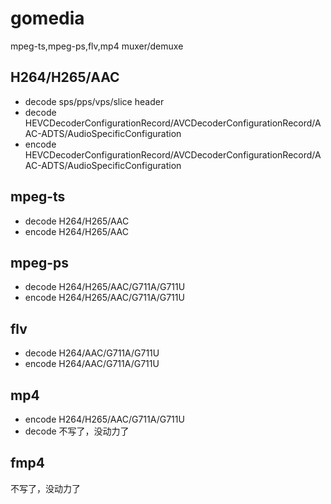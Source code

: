 # gomedia
 mpeg-ts,mpeg-ps,flv,mp4 muxer/demuxe
 
## H264/H265/AAC
  - decode sps/pps/vps/slice header
  - decode HEVCDecoderConfigurationRecord/AVCDecoderConfigurationRecord/AAC-ADTS/AudioSpecificConfiguration
  - encode HEVCDecoderConfigurationRecord/AVCDecoderConfigurationRecord/AAC-ADTS/AudioSpecificConfiguration
## mpeg-ts
  - decode H264/H265/AAC
  - encode H264/H265/AAC
## mpeg-ps
  - decode H264/H265/AAC/G711A/G711U
  - encode H264/H265/AAC/G711A/G711U
## flv
  - decode H264/AAC/G711A/G711U
  - encode H264/AAC/G711A/G711U
## mp4
  - encode H264/H265/AAC/G711A/G711U
  - decode 不写了，没动力了
## fmp4
  不写了，没动力了



  
